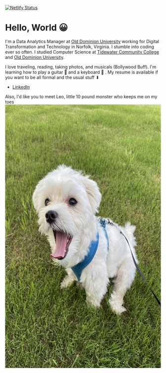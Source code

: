 [![Netlify Status](https://api.netlify.com/api/v1/badges/85627086-1aba-4bfb-9cd3-2642482c6a96/deploy-status)](https://app.netlify.com/sites/nehan/deploys)

# Hello, World 😀

I'm a Data Analytics Manager at [Old Dominion University](https://www.odu.edu/directory/people/n/nniph001) working for Digital Transformation and Technology in Norfolk, Virginia. I stumble into coding ever so often. I studied Computer Science at [Tidewater Community College](https://www.tcc.edu) and [Old Dominion University](https://www.odu.edu/compsci).

I love traveling, reading, taking photos, and musicals (Bollywood Buff). I'm learning how to play a guitar 🎸 and a keyboard 🎹 . My resume is available if you want to be all formal and the usual stuff ⬇

- [LinkedIn](https://www.linkedin.com/in/niphad/)

Also, I'd like you to meet Leo, little 10 pound monster who keeps me on my toes <img src="./leo.jpg" width="700" height="850">
